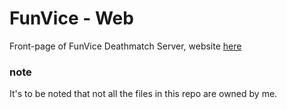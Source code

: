 # FunVice - Web
Front-page of FunVice Deathmatch Server, website [here](https://funvice.vcmp.net)

### note

It's to be noted that not all the files in this repo are owned by me.
